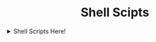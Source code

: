 <h1 align="center"> Shell Scipts </h1>

<details>
<summary> Shell Scripts Here! </summary>

### Powersheller

- Install Powershell on Linux

```shell
curl -s https://raw.githubusercontent.com/coloredbytes/jershs-scripts/main/shell/powersheller.sh | bash
```

### Push 2 Git

- Push Local Repos To GitHub or any cloud-repo site.

```shell
# Pull Script
curl -O https://raw.githubusercontent.com/coloredbytes/jershs-scripts/main/shell/push-to-github.sh

# Run Script
./push-to-github.sh
```
### Sig Create

-  Create Signature Header for shell and PowerShell scripts.

```shell
# Pull Script
curl -O https://raw.githubusercontent.com/coloredbytes/jershs-scripts/main/shell/sig-create.sh

# Run Script
./sig-create.sh
```
</details>
